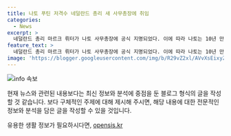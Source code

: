 ```yaml
---
title: 나토 푸틴 저격수 네덜란드 총리 새 사무총장에 취임
categories:
  - News
excerpt: >
  네덜란드 총리 마르크 뤼터가 나토 사무총장에 공식 지명되었다. 이에 따라 나토는 10년 만에 새 수장을 맞이하게 되었으며, 뤼터 총리는 10월 1일부터 4년 임기 동안 나토를 이끌 예정이다. 그의 지명은 나토 32개국 대사들의 만장일치 결정인데, 이는 안정을 택한 결정으로 해석되고 있다. 2010년부터 네덜란드 최장수 총리로 활동하며, 코로나19 대유행과 경제위기 속에서도 안정적으로 국정을 운영하여 미스터 노멀이라는 별칭을 얻었으며, 러시아를 자극하지 않으면서도 우크라이나를 지원하는 어려운 균형을 맞출 것으로 예상되고 있다.
feature_text: >
  네덜란드 총리 마르크 뤼터가 나토 사무총장에 공식 지명되었다. 이에 따라 나토는 10년 만에 새 수장을 맞이하게 되었으며, 뤼터 총리는 10월 1일부터 4년 임기 동안 나토를 이끌 예정이다. 그의 지명은 나토 32개국 대사들의 만장일치 결정인데, 이는 안정을 택한 결정으로 해석되고 있다. 2010년부터 네덜란드 최장수 총리로 활동하며, 코로나19 대유행과 경제위기 속에서도 안정적으로 국정을 운영하여 미스터 노멀이라는 별칭을 얻었으며, 러시아를 자극하지 않으면서도 우크라이나를 지원하는 어려운 균형을 맞출 것으로 예상되고 있다.
image: 'https://blogger.googleusercontent.com/img/b/R29vZ2xl/AVvXsEixyZcFfHzMRdzZMjFBmAUKJYCLCGyLL1o632UiGVXcaFdKo_bkvkuCioo0uUKlGfBVcT3P84aROyZIXSBEx3Aw5nCQ3pTgDom1WDC4m8eifvWiAmWEEVb4x6G_l8C0QH225ldMjyaFvpxGEBGNO37VmDTDMHGhJPq73UglMfDca1-0aw/s1600/blogspot.png'
---
```


<p><img src="https://blogger.googleusercontent.com/img/b/R29vZ2xl/AVvXsEixyZcFfHzMRdzZMjFBmAUKJYCLCGyLL1o632UiGVXcaFdKo_bkvkuCioo0uUKlGfBVcT3P84aROyZIXSBEx3Aw5nCQ3pTgDom1WDC4m8eifvWiAmWEEVb4x6G_l8C0QH225ldMjyaFvpxGEBGNO37VmDTDMHGhJPq73UglMfDca1-0aw/s1600/blogspot.png" alt="info 속보" /></p>

<p>현재 뉴스와 관련된 내용보다는 최신 정보와 분석에 중점을 둔 블로그 형식의 글을 작성할 것 같습니다. 보다 구체적인 주제에 대해 제시해 주시면, 해당 내용에 대한 전문적인 정보와 분석을 담은 글을 작성할 수 있을 것입니다.</p>
유용한 생활 정보가 필요하시다면, <a href="https://opensis.kr" rel="dofollow">opensis.kr</a>


